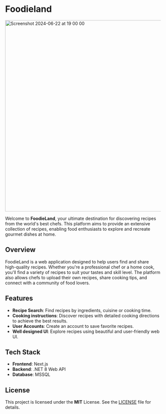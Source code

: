 # Foodieland
<img width="618" alt="Screenshot 2024-06-22 at 19 00 00" src="https://github.com/skmkqw/Foodieland/assets/125382337/c9443b43-aba0-4112-aa8e-bab8e5627f07">

Welcome to **FoodieLand**, your ultimate destination for discovering recipes from the world's best chefs. This platform aims to provide an extensive collection of recipes, enabling food enthusiasts to explore and recreate gourmet dishes at home.
## Overview
FoodieLand is a web application designed to help users find and share high-quality recipes. Whether you're a professional chef or a home cook, you'll find a variety of recipes to suit your tastes and skill level. The platform also allows chefs to upload their own recipes, share cooking tips, and connect with a community of food lovers.

## Features
- **Recipe Search**: Find recipes by ingredients, cuisine or cooking time.
- **Cooking instructions**: Discover recipes with detailed cooking directions to achieve the best results.
- **User Accounts**: Create an account to save favorite recipes.
- **Well designed UI**: Explore recipes using beautiful and user-friendly web UI.
  
## Tech Stack
- **Frontend**: Next.js
- **Backend**: .NET 8 Web API
- **Database**: MSSQL

## License
This project is licensed under the **MIT** License. See the [LICENSE](LICENSE) file for details.
